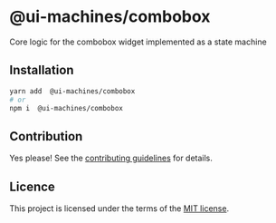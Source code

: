 # @ui-machines/combobox

Core logic for the combobox widget implemented as a state machine

## Installation

```sh
yarn add  @ui-machines/combobox
# or
npm i  @ui-machines/combobox
```

## Contribution

Yes please! See the [contributing guidelines](https://github.com/chakra-ui/ui-machines/blob/main/CONTRIBUTING.md) for details.

## Licence

This project is licensed under the terms of the [MIT license](https://github.com/chakra-ui/ui-machines/blob/main/LICENSE).
